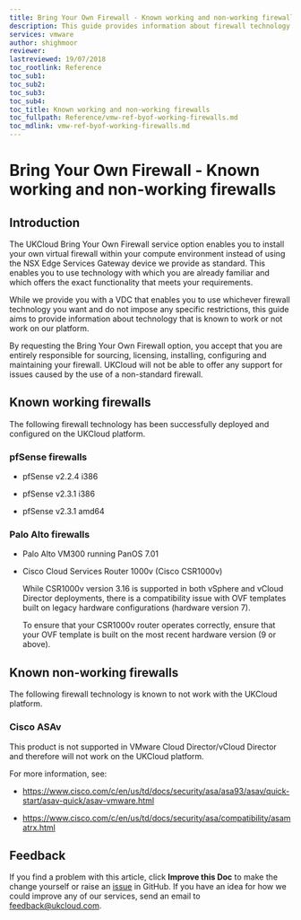 ```yaml
---
title: Bring Your Own Firewall - Known working and non-working firewalls
description: This guide provides information about firewall technology that is known to work or not work on the UKCloud platform.
services: vmware
author: shighmoor
reviewer: 
lastreviewed: 19/07/2018
toc_rootlink: Reference
toc_sub1: 
toc_sub2:
toc_sub3:
toc_sub4:
toc_title: Known working and non-working firewalls
toc_fullpath: Reference/vmw-ref-byof-working-firewalls.md
toc_mdlink: vmw-ref-byof-working-firewalls.md
---
```


# Bring Your Own Firewall - Known working and non-working firewalls

## Introduction

The UKCloud Bring Your Own Firewall service option enables you to install your own virtual firewall within your compute environment instead of using the NSX Edge Services Gateway device we provide as standard. This enables you to use technology with which you are already familiar and which offers the exact functionality that meets your requirements.

While we provide you with a VDC that enables you to use whichever firewall technology you want and do not impose any specific restrictions, this guide aims to provide information about technology that is known to work or not work on our platform.

By requesting the Bring Your Own Firewall option, you accept that you are entirely responsible for sourcing, licensing, installing, configuring and maintaining your firewall. UKCloud will not be able to offer any support for issues caused by the use of a non-standard firewall.

## Known working firewalls

The following firewall technology has been successfully deployed and configured on the UKCloud platform.

### pfSense firewalls

- pfSense v2.2.4 i386

- pfSense v2.3.1 i386

- pfSense v2.3.1 amd64

### Palo Alto firewalls

- Palo Alto VM300 running PanOS 7.01

- Cisco Cloud Services Router 1000v (Cisco CSR1000v)

    While CSR1000v version 3.16 is supported in both vSphere and vCloud Director deployments, there is a compatibility issue with OVF templates built on legacy hardware configurations (hardware version 7).

    To ensure that your CSR1000v router operates correctly, ensure that your OVF template is built on the most recent hardware version (9 or above).

## Known non-working firewalls

The following firewall technology is known to not work with the UKCloud platform.

### Cisco ASAv

This product is not supported in VMware Cloud Director/vCloud Director and therefore will not work on the UKCloud platform.

For more information, see:

- <https://www.cisco.com/c/en/us/td/docs/security/asa/asa93/asav/quick-start/asav-quick/asav-vmware.html>

- <https://www.cisco.com/c/en/us/td/docs/security/asa/compatibility/asamatrx.html>

## Feedback

If you find a problem with this article, click **Improve this Doc** to make the change yourself or raise an [issue](https://github.com/UKCloud/documentation/issues) in GitHub. If you have an idea for how we could improve any of our services, send an email to <feedback@ukcloud.com>.

